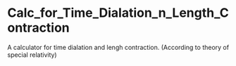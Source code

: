 # Calc_for_Time_Dialation_n_Length_Contraction
A calculator for time dialation and lengh contraction. (According to theory of special relativity)
